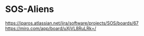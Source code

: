 # SOS-Aliens

https://iparos.atlassian.net/jira/software/projects/SOS/boards/67
https://miro.com/app/board/uXjVL8RuLRk=/
